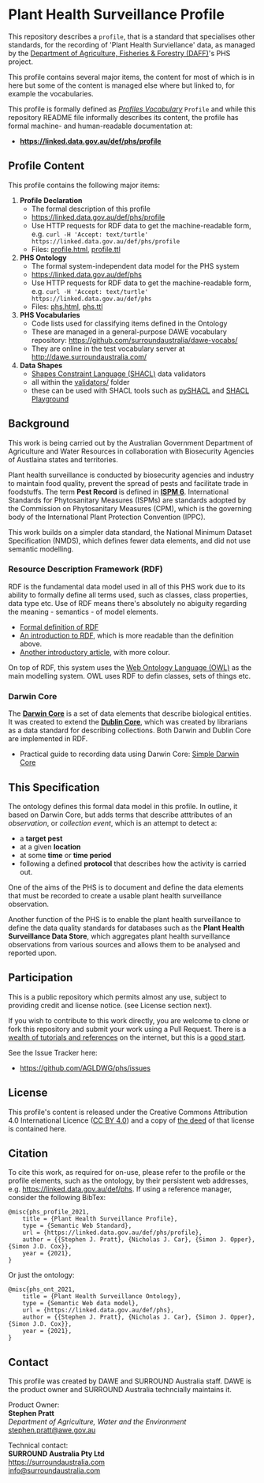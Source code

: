 # Plant Health Surveillance Profile
This repository describes a `profile`, that is a standard that specialises other standards, for the recording of 'Plant Health Surviellance' data, as managed by the [Department of Agriculture, Fisheries & Forestry (DAFF)](https://www.agriculture.gov.au)'s PHS project.

This profile contains several major items, the content for most of which is in here but some of the content is managed else where but linked to, for example the vocabularies.

This profile is formally defined as [_Profiles Vocabulary_](https://w3c.github.io/dx-prof/prof/) `Profile` and while this repository README file informally describes its content, the profile has formal machine- and human-readable documentation at:

* **<https://linked.data.gov.au/def/phs/profile>**

## Profile Content
This profile contains the following major items:

1. **Profile Declaration**
    * The formal description of this profile
    * <https://linked.data.gov.au/def/phs/profile>
    * Use HTTP requests for RDF data to get the machine-readable form, e.g. `curl -H 'Accept: text/turtle' https://linked.data.gov.au/def/phs/profile`
    * Files: [profile.html](profile.html), [profile.ttl](profile.ttl)
2. **PHS Ontology**
    * The formal system-independent data model for the PHS system
    * <https://linked.data.gov.au/def/phs>
    * Use HTTP requests for RDF data to get the machine-readable form, e.g. `curl -H 'Accept: text/turtle' https://linked.data.gov.au/def/phs`
    * Files: [phs.html](phs.html), [phs.ttl](phs.ttl)
3. **PHS Vocabularies**
    * Code lists used for classifying items defined in the Ontology
    * These are managed in a general-purpose DAWE vocabulary repository: <https://github.com/surroundaustralia/dawe-vocabs/>
    * They are online in the test vocabulary server at <http://dawe.surroundaustralia.com/>
4. **Data Shapes**
    * [Shapes Constraint Language (SHACL)](https://www.w3.org/TR/shacl/) data validators
    * all within the [validators/](validators/) folder
    * these can be used with SHACL tools such as [pySHACL](https://github.com/RDFLib/pySHACL) and [SHACL Playground](https://shacl.org/playground/)

## Background
This work is being carried out by the Australian Government Department of Agriculture and Water Resources in collaboration with Biosecurity Agencies of Austlaina states and territories. 

Plant health surveillance is conducted by biosecurity agencies and industry to maintain food quality, prevent the spread of pests and facilitate trade in foodstuffs. The term **Pest Record** is defined in **[ISPM 6](https://www.ippc.int/en/core-activities/standards-setting/ispms/)**. International Standards for Phytosanitary Measures (ISPMs) are standards adopted by the Commission on Phytosanitary Measures (CPM), which is the governing body of the International Plant Protection Convention (IPPC).

This work builds on a simpler data standard, the National Minimum Dataset Specification (NMDS), which defines fewer data elements, and did not use semantic modelling.

### Resource Description Framework (RDF)
RDF is the fundamental data model used in all of this PHS work due to its ability to formally define all terms used, such as classes, class properties, data type etc. Use of RDF means there's absolutely no abiguity regarding the meaning - semantics - of model elements.

* [Formal definition of RDF](https://www.w3.org/TR/rdf11-concepts/)
* [An introduction to RDF](http://www.dlib.org/dlib/may98/miller/05miller.html), which is more readable than the definition above.
* [Another introductory article](https://www.ontotext.com/knowledgehub/fundamentals/what-is-rdf/), with more colour.

On top of RDF, this system uses the [Web Ontology Language (OWL)](https://www.w3.org/OWL/) as the main modelling system. OWL uses RDF to defin classes, sets of things etc.

### Darwin Core
The **[Darwin Core](https://en.wikipedia.org/wiki/Darwin_Core)** is a set of data elements that describe biological entities. It was created to extend the **[Dublin Core](https://en.wikipedia.org/wiki/Dublin_Core)**, which was created by librarians as a data standard for describing collections. Both Darwin and Dublin Core are implemented in RDF.

* Practical guide to recording data using Darwin Core: [Simple Darwin Core](https://dwc.tdwg.org/simple/)

## This Specification
The ontology defines this formal data model in this profile. In outline, it based on Darwin Core, but adds terms that describe atttributes of an *observation*, or *collection event*, which is an attempt to detect a:

* a **target pest**
* at a given **location**
* at some **time** or **time period**
* following a defined **protocol** that describes how the activity is carried out.

One of the aims of the PHS is to document and define the data elements that must be recorded to create a usable plant health surveillance observation.

Another function of the PHS is to enable the plant health surveillance to define the data quality standards for databases such as the **Plant Health Surveillance Data Store**, which aggregates plant health surveillance observations from various sources and allows them to be analysed and reported upon.

## Participation
This is a public repository which permits almost any use, subject to providing credit and license notice. (see License section next).

If you wish to contribute to this work directly, you are welcome to clone or fork this repository and submit your work using a Pull Request. There is a [wealth of tutorials and references](https://duckduckgo.com/?q=best+practice+git+collaboration+pull+request&atb=v141-1&ia=web) on the internet, but this is a [good start](https://www.thinkful.com/learn/github-pull-request-tutorial/). 

See the Issue Tracker here:

* <https://github.com/AGLDWG/phs/issues>

## License
This profile's content is released under the Creative Commons Attribution 4.0 International Licence ([CC BY 4.0](https://creativecommons.org/licenses/by/4.0/)) and a copy of [the deed](LICENSE) of that license is contained here.

## Citation
To cite this work, as required for on-use, please refer to the profile or the profile elements, such as the ontology, by their persistent web addresses, e.g. <https://linked.data.gov.au/def/phs>. If using a reference manager, consider the following BibTex:

```
@misc{phs_profile_2021,
	title = {Plant Health Surveillance Profile},
	type = {Semantic Web Standard},
	url = {https://linked.data.gov.au/def/phs/profile},
	author = {{Stephen J. Pratt}, {Nicholas J. Car}, {Simon J. Opper}, {Simon J.D. Cox}},
	year = {2021},
}
```

Or just the ontology:

```
@misc{phs_ont_2021,
	title = {Plant Health Surveillance Ontology},
	type = {Semantic Web data model},
	url = {https://linked.data.gov.au/def/phs},
	author = {{Stephen J. Pratt}, {Nicholas J. Car}, {Simon J. Opper}, {Simon J.D. Cox}},
	year = {2021},
}
```

## Contact
This profile was created by DAWE and SURROUND Australia staff. DAWE is the product owner and SURROUND Australia techncially maintains it.

Product Owner:  
**Stephen Pratt**  
_Department of Agriculture, Water and the Environment_  
<stephen.pratt@awe.gov.au>

Technical contact:  
**SURROUND Australia Pty Ltd**  
<https://surroundaustralia.com>  
<info@surroundaustralia.com>  

